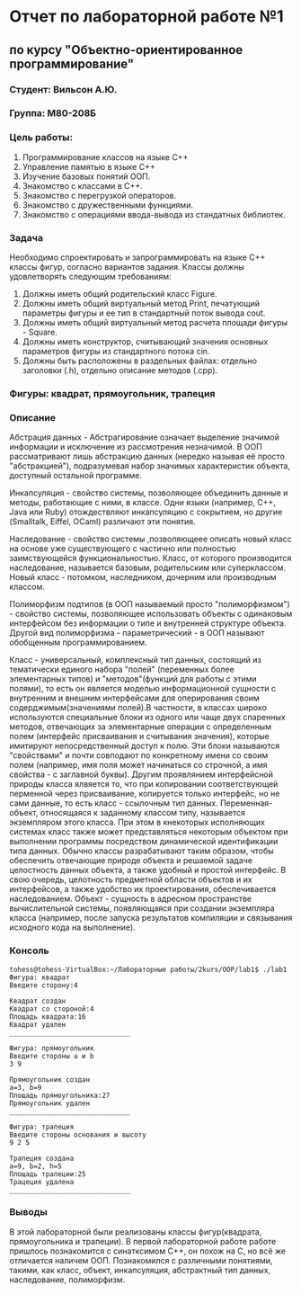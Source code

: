# Отчет по лабораторной работе №1
## по курсу "Объектно-ориентированное программирование"

### Студент: Вильсон А.Ю.
### Группа: М80-208Б

### Цель работы:
1. Программирование классов на языке C++
2. Управление памятью в языке C++
3. Изучение базовых понятий ООП.
4. Знакомство с классами в C++.
5. Знакомство с перегрузкой операторов.
6. Знакомство с дружественными функциями.
7. Знакомство с операциями ввода-вывода из стандатных библиотек.
### Задача
Необходимо спроектировать и запрограммировать на языке C++ классы фигур, согласно вариантов задания.
Классы должны удовлетворять следующим требованиям:
1. Должны иметь общий родительский класс Figure.
2. Должны иметь общий виртуальный метод Print, печатующий параметры фигуры и ее тип в стандартный поток вывода cout.
3. Должны иметь общий виртуальный метод расчета площади фигуры - Square.
4. Должны иметь конструктор, считывающий значения основных параметров фигуры из стандартного потока cin.
5. Должны быть расположены в раздельных файлах: отдельно заголовки (.h), отдельно описание методов (.cpp).

### Фигуры: квадрат, прямоугольник, трапеция

### Описание

Абстрация данных - Абстрагирование означает выделение значимой информации и исключение из рассмотрения незначимой. В ООП рассматривают лишь абстракцию данных (нередко называя её просто "абстракцией"), подразумевая набор значимых характеристик объекта, доступный остальной программе.

Инкапсуляция - свойство системы, позволяющее объединить данные и методы, работающие с ними, в классе. Одни языки (например, С++, Java или Ruby) отождествляют инкапсуляцию с сокрытием, но другие (Smalltalk, Eiffel, OCaml) различают эти понятия.

Наследование - свойство системы ,позволяющеее описать новый класс на основе уже существующего с частично или полностью заимствующейся функциональностью. Класс, от которого производится наследование, называется базовым, родительским или суперклассом. Новый класс - потомком, наследником, дочерним или производным классом.

Полиморфизм подтипов (в ООП называемый просто "полиморфизмом") - свойство системы, позволяющее использовать объекты с одинаковым интерфейсом без информации о типе и внутренней структуре объекта. Другой вид полиморфизма - параметрический - в ООП называют обобщенным программированием.

Класс - универсальный, комплексный тип данных, состоящий из тематически единого набора "полей" (переменных более элементарных типов) и "методов"(функций для работы с этими полями), то есть он является моделью информационной сущности с внутренним и внешним интерфейсами для оперирования своим содерджимым(значениями полей).В частности, в классах широко используются специальные блоки из одного или чаще двух спаренных методов, отвечающих за элементарные операции с определенным полем (интерфейс присваивания и считывания значения), которые имитируют непосредственный доступ к полю. Эти блоки называются "свойствами" и почти совподают по конкретному имени со своим полем (например, имя поля может начинаться со строчной, а имя свойства - с заглавной буквы). Другим проявлянием интерфейсной природы класса ялвяется то, что при копировании соответствующей перменной через присваивание, копируется только интерфейс, но не сами данные, то есть класс - ссылочным тип данных. Переменная-объект, относящаяся к заданному классом типу, называется экземпляром этого класса. При этом в кнекоторых исполняющих системах класс также может представляться некоторым объектом при выполнении программы посредством динамической идентификации типа данных. Обычно классы разрабатывают таким образом, чтобы обеспечить отвечающие природе объекта и решаемой задаче целостность данных объекта, а также удобный и простой интерфейс. В свою очередь, целотность предметной области объектов и их интерфейсов, а также удобство их проектирования, обеспечивается наследованием. Объект - сущность в адресном пространстве вычислительной системы, появляющаяся при создании экземпляра класса (например, после запуска результатов компиляции и связывания исходного кода на выполнение).


  ### Консоль
    tohess@tohess-VirtualBox:~/Лабораторные работы/2kurs/OOP/lab1$ ./lab1
    Фигура: квадрат
    Введите сторону:4

    Квадрат создан
    Квадрат со стороной:4
    Площадь квадрата:16
    Квадрат удален
    ______________________________

    Фигура: прямоугольник
    Введите стороны a и b
    3 9

    Прямоугольник создан
    a=3, b=9
    Площадь прямоугольника:27
    Прямоугольник удален
    ______________________________

    Фигура: трапеция
    Введите стороны основания и высоту
    9 2 5

    Трапеция создана
    a=9, b=2, h=5
    Площадь трапеции:25
    Трацеция удалена
    ______________________________



### Выводы

В этой лабораторной были реализованы классы фигур(квадрата, прямоугольника и трапеции). В первой лабораторной работе работе пришлось познакомится с синатксимом C++, он похож на C, но всё же отличается наличем ООП. Познакомился с различными понятиями, такими, как класс, объект, инкапсуляция, абстрактный тип данных, наследование, полиморфизм.
